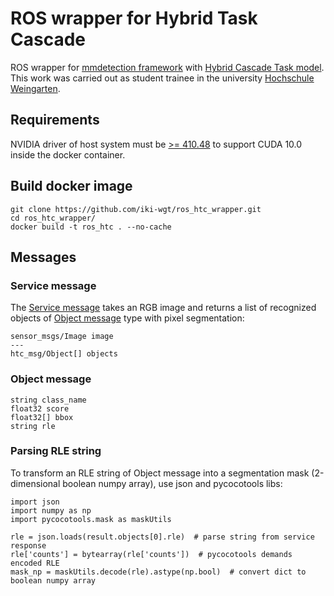 # ROS wrapper for Hybrid Task Cascade
ROS wrapper for [mmdetection framework](https://github.com/open-mmlab/mmdetection) with [Hybrid Cascade Task model](https://github.com/open-mmlab/mmdetection/tree/master/configs/htc). This work was carried out as student trainee in the university [Hochschule Weingarten](http://www.rwu.de).

## Requirements
NVIDIA driver of host system must be [>= 410.48](https://docs.nvidia.com/deploy/cuda-compatibility/index.html) to support CUDA 10.0 inside the docker container.

## Build docker image
```console
git clone https://github.com/iki-wgt/ros_htc_wrapper.git
cd ros_htc_wrapper/
docker build -t ros_htc . --no-cache
```

## Messages
### Service message
The [Service message](./htc_service_msg/srv/HtcServiceMsg.srv) takes an RGB image and returns a list of recognized objects of [Object message](./htc_msg/msg/Object.msg) type with pixel segmentation:
```console
sensor_msgs/Image image
---
htc_msg/Object[] objects
```

### Object message
```console
string class_name
float32 score
float32[] bbox
string rle
```

### Parsing RLE string
To transform an RLE string of Object message into a segmentation mask (2-dimensional boolean numpy array), use json and pycocotools libs:
```
import json
import numpy as np
import pycocotools.mask as maskUtils

rle = json.loads(result.objects[0].rle)  # parse string from service response
rle['counts'] = bytearray(rle['counts'])  # pycocotools demands encoded RLE
mask_np = maskUtils.decode(rle).astype(np.bool)  # convert dict to boolean numpy array 
```
